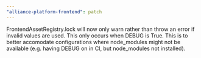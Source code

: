 ```yaml
---
"alliance-platform-frontend": patch
---
```


FrontendAssetRegistry.lock will now only warn rather than throw an error if invalid values are used. This only occurs when DEBUG is True. This is to better accomodate configurations where node_modules might not be available (e.g. having DEBUG on in CI, but node_modules not installed).
